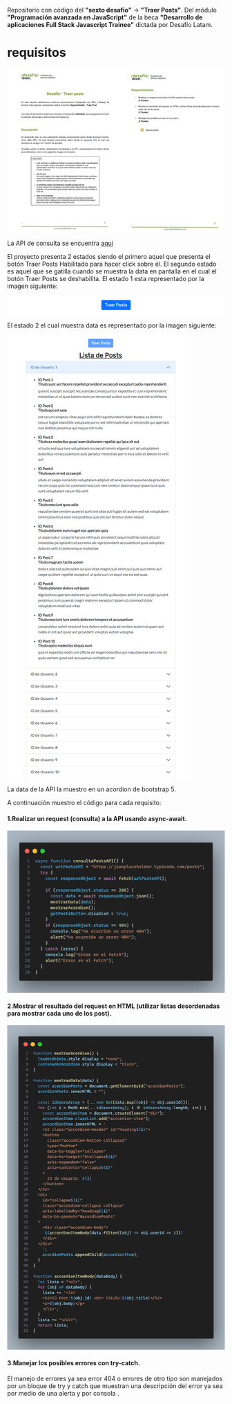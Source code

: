 Repositorio con código del **"sexto desafío"** -> **"Traer Posts"**.
Del módulo **"Programación avanzada en JavaScript"** de la beca **"Desarrollo de aplicaciones Full Stack Javascript Trainee"** dictada por Desafío Latam.

<h1>requisitos</h1>

![Requisitos](./assets/img/requisitos.webp)

La API de consulta se encuentra [aquí](https://jsonplaceholder.typicode.com/posts)

El proyecto presenta 2 estados siendo el primero aquel que presenta el botón Traer Posts Habilitado para hacer click sobre él. El segundo estado es aquel que se gatilla cuando se muestra la data en pantalla en el cual el botón Traer Posts se deshabilita. El estado 1 esta representado por la imagen siguiente:

![Botón Habilitado: estado 1](./assets/img/boton_habilitado-min.png)

El estado 2 el cual muestra data es representado por la imagen siguiente:

![Data mostrada: estado 1](./assets/img/data_mostrada-min.png)

La data de la API la muestro en un acordion de bootstrap 5.

A continuación muestro el código para cada requisito:

#### 1.Realizar un request (consulta) a la API usando async-await.

![Código Ejercicio 1](./assets/img/code_ejercicio_uno.png)

#### 2.Mostrar el resultado del request en HTML (utilizar listas desordenadas para mostrar cada uno de los post).

![Código Ejercicio 2](./assets/img/code_ejercicio_dos.png)

#### 3.Manejar los posibles errores con try-catch.

El manejo de errores ya sea error 404 o errores de otro tipo son manejados por un bloque de try y catch que muestran una descripción del error ya sea por medio de una alerta y por consola .
